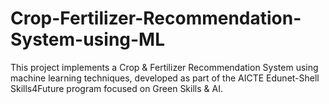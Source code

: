 # Crop-Fertilizer-Recommendation-System-using-ML
This project implements a Crop &amp; Fertilizer Recommendation System using machine learning techniques, developed as part of the AICTE Edunet-Shell Skills4Future program focused on Green Skills &amp; AI.
